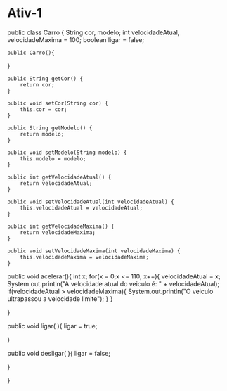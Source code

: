 # Ativ-1
public class Carro {
	String cor, modelo;
	int velocidadeAtual, velocidadeMaxima = 100;
	boolean ligar = false;
	
	public Carro(){
		
}
	
	public String getCor() {
		return cor;
	}

	public void setCor(String cor) {
		this.cor = cor;
	}

	public String getModelo() {
		return modelo;
	}

	public void setModelo(String modelo) {
		this.modelo = modelo;
	}

	public int getVelocidadeAtual() {
		return velocidadeAtual;
	}

	public void setVelocidadeAtual(int velocidadeAtual) {
		this.velocidadeAtual = velocidadeAtual;
	}

	public int getVelocidadeMaxima() {
		return velocidadeMaxima;
	}

	public void setVelocidadeMaxima(int velocidadeMaxima) {
		this.velocidadeMaxima = velocidadeMaxima;
	}



public void acelerar(){
	int x;
	for(x = 0;x <= 110; x++){
		velocidadeAtual = x;
		System.out.println("A velocidade atual do veiculo é: " + velocidadeAtual);
		if(velocidadeAtual > velocidadeMaxima){
			System.out.println("O veiculo ultrapassou a velocidade limite");
		}
		}
	
	
	
}

public void ligar( ){
 ligar = true;
	
}

public void desligar( ){
	 ligar = false;
		
}
	
	
}
